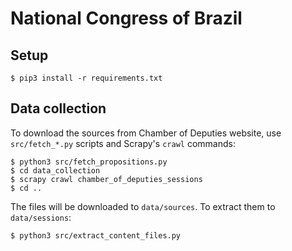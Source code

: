 # National Congress of Brazil

## Setup

```console
$ pip3 install -r requirements.txt
```

## Data collection

To download the sources from Chamber of Deputies website, use `src/fetch_*.py` scripts and Scrapy's `crawl` commands:

```console
$ python3 src/fetch_propositions.py
$ cd data_collection
$ scrapy crawl chamber_of_deputies_sessions
$ cd ..
```

The files will be downloaded to `data/sources`. To extract them to `data/sessions`:

```console
$ python3 src/extract_content_files.py
```
